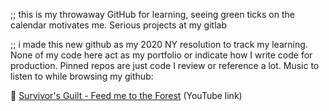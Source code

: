 <!-- ### on vacation for a few months 🏝 -->

<!-- future README, to uncomment when I make other repos private
;; i made this new github as my 2020 NY resolution to track my learning. None of my code here act as my portfolio or indicate how I write code for production. Pinned repos are code I like to reference.
View all repos/projects in their respective dominant language:
<a href="#">C</a>; <a href="#">Java</a>; <a href="#">Rust</a>, <a href="#">Python</a>; <a href="#">Go</a>; lisp languages such as <a href="#">Common Lisp</a>, <a href="#">Racket</a>, <a href="#">MIT Scheme</a>; <a href="#">JavaScript</a>.
Music to listen to while browsing my github: [Antarctigo Vespucci - I See Failure](https://youtu.be/8nMIe3JSsT0) (YouTube link) 
--> 

;; this is my throwaway GitHub for learning, seeing green ticks on the calendar motivates me. Serious projects at my gitlab

;; i made this new github as my 2020 NY resolution to track my learning. None of my code here act as my portfolio or indicate how I write code for production. Pinned repos are just code I review or reference a lot. Music to listen to while browsing my github:

🎸 [Survivor's Guilt - Feed me to the Forest](https://www.youtube.com/watch?v=we2obMWz6yA)  (YouTube link)

<!-- ![Top Langs](https://github-readme-stats.vercel.app/api/top-langs/?username=johnamata&show_icons=true&theme=light) -->

<!-- <img src="https://github-readme-stats.vercel.app/api/top-langs/?username=johnamata&langs_count=16&theme=light" width="35%" height="100%"/> -->

<!-- [Antarctigo Vespucci - I See Failure](https://youtu.be/8nMIe3JSsT0) (YouTube link) -->

<!--
**bradp1tt/bradp1tt** is a ✨ _special_ ✨ repository because its `README.md` (this file) appears on your GitHub profile.

Here are some ideas to get you started:

- 🔭 I’m currently working on ...
- 🌱 I’m currently learning ...
- 👯 I’m looking to collaborate on ...
- 🤔 I’m looking for help with ...
- 💬 Ask me about ...
- 📫 How to reach me: ...
- 😄 Pronouns: ...
- ⚡ Fun fact: ...
-->

